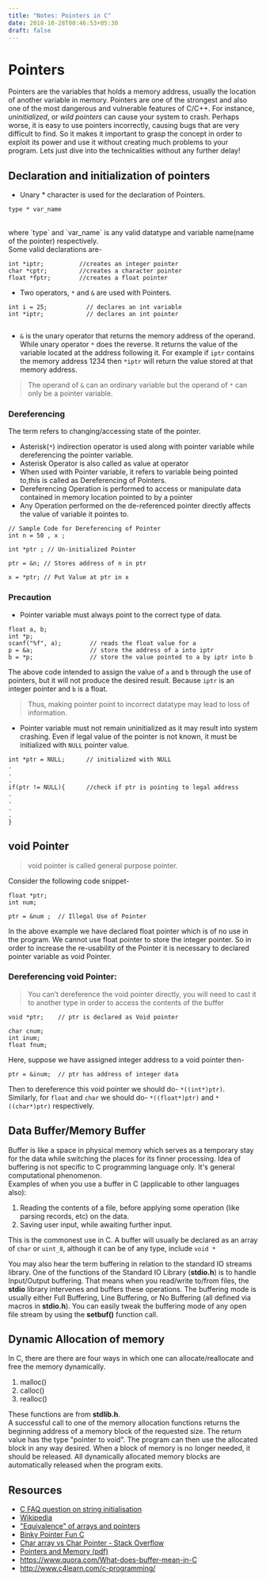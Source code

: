 ```yaml
---
title: "Notes: Pointers in C"
date: 2018-10-28T00:46:53+05:30
draft: false
---
```


# Pointers
Pointers are the variables that holds a memory address, usually the location of another variable in memory. Pointers are one of the strongest and also one of the most dangerous and vulnerable features of C/C++. For instance, *uninitialized*, or *wild pointers* can cause your system to crash. Perhaps worse, it is easy to use pointers incorrectly, causing bugs that are very difficult to find. So it makes it important to grasp the concept in order to exploit its power and use it without creating much problems to your program. Lets just dive into the technicalities without any further delay!

## Declaration and initialization of pointers
- Unary * character is used for the declaration of Pointers. <br>
```
type * var_name
```
<br>
where `type` and `var_name` is any valid datatype and variable name(name of the pointer) respectively. <br> Some valid declarations are-

```
int *iptr;          //creates an integer pointer
char *cptr;         //creates a character pointer
float *fptr;        //creates a float pointer
```

- Two operators, `*` and `&` are used with Pointers.

```int i = 25;           // declares an int variable``` <br>
```int *iptr;            // declares an int pointer``` <br>
```iptr = &i;            // stores the memory address of i into iptr
```

- `&` is the unary operator that returns the memory address of the operand. While unary operator `*` does the reverse. It returns the value of the variable located at the address following it. For example if `iptr` contains the memory address 1234 then `*iptr` will return the value stored at that memory address.

> The operand of `&` can an ordinary variable but the operand of `*` can only be a pointer variable.

### Dereferencing
The term refers to changing/accessing state of the pointer.<br>
- Asterisk(`*`) indirection operator is used along with pointer variable while dereferencing the pointer variable.
- Asterisk Operator is also called as value at operator
- When used with Pointer variable, it refers to variable being pointed to,this is called as Dereferencing of Pointers.
- Dereferencing Operation is performed to access or manipulate data contained in memory location pointed to by a pointer
- Any Operation performed on the de-referenced pointer directly affects the value of variable it pointes to.

```
// Sample Code for Dereferencing of Pointer
int n = 50 , x ;

int *ptr ; // Un-initialized Pointer

ptr = &n; // Stores address of n in ptr

x = *ptr; // Put Value at ptr in x
```

### Precaution
- Pointer variable must always point to the correct type of data.
```
float a, b;
int *p;
scanf("%f", a);        // reads the float value for a
p = &a;                // store the address of a into iptr
b = *p;                // store the value pointed to a by iptr into b
```
The above code intended to assign the value of `a` and `b` through the use of pointers, but it will not produce the desired result. Because `iptr` is an integer pointer and `b` is a float.
> Thus, making pointer point to incorrect datatype may lead to loss of information.

- Pointer variable must not remain uninitialized as it may result into system crashing. Even if legal value of the pointer is not known, it must be initialized with `NULL` pointer value.
```
int *ptr = NULL;      // initialized with NULL
.
.
.
if(ptr != NULL){      //check if ptr is pointing to legal address
.
.
.
.
}
```

## void Pointer
> void pointer is called general purpose pointer.

Consider the following code snippet-
```
float *ptr;
int num;

ptr = &num ;  // Illegal Use of Pointer
```
In the above example we have declared float pointer which is of no use in the program. We cannot use float pointer to store the integer pointer. So in order to increase the re-usability of the Pointer it is necessary to declared pointer variable as void Pointer.
### Dereferencing void Pointer:
> You can’t dereference the void pointer directly, you will need to cast it to another type in order to access the contents of the buffer

```
void *ptr;    // ptr is declared as Void pointer

char cnum;
int inum;
float fnum;
```
Here, suppose we have assigned integer address to a void pointer then-
```
ptr = &inum;  // ptr has address of integer data
```
Then to dereference this void pointer we should do- `*((int*)ptr)`. <br>
Similarly, for `float` and `char` we should do- `*((float*)ptr)` and
`*((char*)ptr)` respectively.

## Data Buffer/Memory Buffer
Buffer is like a space in physical memory which serves as a temporary stay for the data while switching the places for its finner processing. Idea of buffering is not specific to C programming language only. It's general computational phenomenon.<br>
Examples of when you use a buffer in C (applicable to other languages also):
1. Reading the contents of a file, before applying some operation (like parsing records, etc) on the data.
2. Saving user input, while awaiting further input.

This is the commonest use in C. A buffer will usually be declared as an array of `char` or `uint_8`, although it can be of any type, include `void *`

You may also hear the term buffering in relation to the standard IO streams library. One of the functions of the Standard IO Library (__stdio.h__) is to handle Input/Output buffering. That means when you read/write to/from files, the __stdio__ library intervenes and buffers these operations. The buffering mode is usually either Full Buffering, Line Buffering, or No Buffering (all defined via macros in __stdio.h__). You can easily tweak the buffering mode of any open file stream by using the __setbuf()__ function call.

## Dynamic Allocation of memory
In C, there are there are four ways in which one can allocate/reallocate and free the memory dynamically.
1. malloc()
2. calloc()
3. realloc()

These functions are from __stdlib.h__. <br>
A successful call to one of the memory allocation functions returns the beginning address of a memory block of the requested size. The return value has the type "pointer to void". The program can then use the allocated block in any way desired. When a block of memory is no longer needed, it should be released. All dynamically allocated memory blocks are automatically released when the program exits.



## Resources

- [C FAQ question on string initialisation](http://c-faq.com/decl/strlitinit.html)
- [Wikipedia](https://en.wikipedia.org/wiki/Pointer_(computer_programming))
- ["Equivalence" of arrays and pointers](http://c-faq.com/aryptr/aryptrequiv.html)
- [Binky Pointer Fun C](https://www.youtube.com/watch?v=5VnDaHBi8dM)
- [Char array vs Char Pointer - Stack Overflow](https://stackoverflow.com/questions/10186765/char-array-vs-char-pointer-in-c#10186799)
- [Pointers and Memory (pdf)](http://cslibrary.stanford.edu/102/PointersAndMemory.pdf)
- https://www.quora.com/What-does-buffer-mean-in-C
- http://www.c4learn.com/c-programming/

